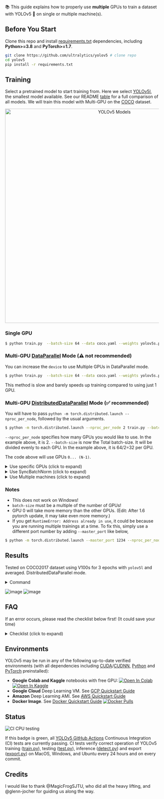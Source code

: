 📚 This guide explains how to properly use **multiple** GPUs to train a dataset with YOLOv5 🚀 on single or multiple machine(s).

## Before You Start

Clone this repo and install [requirements.txt](https://github.com/ultralytics/yolov5/blob/master/requirements.txt) dependencies, including **Python>=3.8** and **PyTorch>=1.7**.

```bash
git clone https://github.com/ultralytics/yolov5 # clone repo
cd yolov5
pip install -r requirements.txt
```

## Training

Select a pretrained model to start training from. Here we select [YOLOv5l](https://github.com/ultralytics/yolov5/blob/master/models/yolov5s.yaml), the smallest model available. See our README [table](https://github.com/ultralytics/yolov5#pretrained-checkpoints) for a full comparison of all models. We will train this model with Multi-GPU on the [COCO](https://github.com/ultralytics/yolov5/blob/master/data/get_coco2017.sh) dataset.

<p align="center"><img width="700" alt="YOLOv5 Models" src="https://user-images.githubusercontent.com/26833433/103595982-ab986000-4eb1-11eb-8c57-4726261b0a88.png"></p>


### Single GPU

```bash
$ python train.py  --batch-size 64 --data coco.yaml --weights yolov5s.pt --device 0
```

### Multi-GPU [DataParallel](https://pytorch.org/docs/stable/nn.html#torch.nn.DataParallel) Mode (⚠️ not recommended)

You can increase the `device` to use Multiple GPUs in DataParallel mode.
```bash
$ python train.py  --batch-size 64 --data coco.yaml --weights yolov5s.pt --device 0,1
```

This method is slow and barely speeds up training compared to using just 1 GPU.

### Multi-GPU [DistributedDataParallel](https://pytorch.org/docs/stable/nn.html#torch.nn.parallel.DistributedDataParallel) Mode (✅ recommended)

You will have to pass `python -m torch.distributed.launch --nproc_per_node`, followed by the usual arguments.

```bash
$ python -m torch.distributed.launch --nproc_per_node 2 train.py --batch-size 64 --data coco.yaml --weights yolov5s.pt
```

`--nproc_per_node` specifies how many GPUs you would like to use. In the example above, it is 2.
`--batch-size` is now the Total batch-size. It will be divided evenly to each GPU. In the example above, it is 64/2=32 per GPU.

The code above will use GPUs `0... (N-1)`.

<details>
    <summary>Use specific GPUs (click to expand)</summary><br>

You can do so by simply passing `--device` followed by your specific GPUs. For example, in the code below, we will use GPUs `2,3`.

```bash
$ python -m torch.distributed.launch --nproc_per_node 2 train.py --batch-size 64 --data coco.yaml --cfg yolov5s.yaml --weights '' --device 2,3
```

</details>

<details>
    <summary>Use SyncBatchNorm (click to expand)</summary><br>


[SyncBatchNorm](https://pytorch.org/docs/master/generated/torch.nn.SyncBatchNorm.html) could increase accuracy for multiple gpu training, however, it will slow down training by a significant factor. It is **only** available for Multiple GPU DistributedDataParallel training. 

It is best used when the batch-size on **each** GPU is small (<= 8).

To use SyncBatchNorm, simple pass `--sync-bn` to the command like below, 

```bash
$ python -m torch.distributed.launch --nproc_per_node 2 train.py --batch-size 64 --data coco.yaml --cfg yolov5s.yaml --weights '' --sync-bn
```
</details>

<details>
    <summary>Use Multiple machines (click to expand)</summary><br>

This is **only** available for Multiple GPU DistributedDataParallel training. 

Before we continue, make sure the files on all machines are the same, dataset, codebase, etc. Afterwards, make sure the machines can communicate to each other.

You will have to choose a master machine(the machine that the others will talk to). Note down its address(`master_addr`) and choose a port(`master_port`). I will use `master_addr = 192.168.1.1` and `master_port = 1234` for the example below.

To use it, you can do as the following,

```bash
# On master machine 0
$ python -m torch.distributed.launch --nproc_per_node G --nnodes N --node_rank 0 --master_addr "192.168.1.1" --master_port 1234 train.py --batch-size 64 --data coco.yaml --cfg yolov5s.yaml --weights ''
```
```bash
# On machine R
$ python -m torch.distributed.launch --nproc_per_node G --nnodes N --node_rank R --master_addr "192.168.1.1" --master_port 1234 train.py --batch-size 64 --data coco.yaml --cfg yolov5s.yaml --weights ''
```
where `G` is number of GPU per machine, `N` is the number of machines, and `R` is the machine number from `0...(N-1)`. 
Let's say I have two machines with two GPUs each, it would be `G = 2` , `N = 2`, and `R = 1` for the above.

Training will not start until <b>all </b> `N` machines are connected. Output will only be shown on master machine!

</details>


### Notes

- This does not work on Windows!
- `batch-size` must be a multiple of the number of GPUs!
- GPU 0 will take more memory than the other GPUs. (Edit: After 1.6 pytorch update, it may take even more memory.)
- If you get `RuntimeError: Address already in use`, it could be because you are running multiple trainings at a time. To fix this, simply use a different port number by adding `--master_port` like below,

```bash
$ python -m torch.distributed.launch --master_port 1234 --nproc_per_node 2 ...
```

## Results

Tested on COCO2017 dataset using V100s for 3 epochs with `yolov5l` and averaged.
DistributedDataParallel mode.
<details>
    <summary>Command</summary>

```bash
$ python train.py --batch-size 64 --data coco.yaml --cfg yolov5s.yaml --weights '' --device 0
$ python -m torch.distributed.launch --nproc_per_node 2 train.py --batch-size 64 --data coco.yaml --weights yolov5s.pt
$ python -m torch.distributed.launch --nproc_per_node 4 train.py --batch-size 64 --data coco.yaml --weights yolov5s.pt
$ python -m torch.distributed.launch --nproc_per_node 8 train.py --batch-size 64 --data coco.yaml --weights yolov5s.pt
```
</details>

![image](https://user-images.githubusercontent.com/9899957/88168921-57702b00-cc45-11ea-8aab-2d020e1e45b9.png)
![image](https://user-images.githubusercontent.com/9899957/88168932-5b9c4880-cc45-11ea-87cb-1d4b98da61bc.png)

## FAQ

If an error occurs, please read the checklist below first! (It could save your time)

<details>
    <summary>Checklist (click to expand) </summary><br>

<ul>
    <li>Have you properly read this post?  </li>
    <li>Have you tried to reclone the codebase? The code changes <b>daily</b>.</li>
    <li>Have you tried to search for your error? Someone may have already encountered it in this repo or in another and have the solution. </li>
    <li>Have you installed all the requirements listed on top (including the correct Python and Pytorch versions)? </li>
    <li>Have you tried in other environments listed in the "Environments" section below? </li>
    <li>Have you tried with another dataset like coco128 or coco2017? It will make it easier to find the root cause. </li>
</ul>

If you went through all the above, feel free to raise an Issue by giving as much detail as possible following the template. <br>

</details>


## Environments

YOLOv5 may be run in any of the following up-to-date verified environments (with all dependencies including [CUDA](https://developer.nvidia.com/cuda)/[CUDNN](https://developer.nvidia.com/cudnn), [Python](https://www.python.org/) and [PyTorch](https://pytorch.org/) preinstalled):

- **Google Colab and Kaggle** notebooks with free GPU: <a href="https://colab.research.google.com/github/ultralytics/yolov5/blob/master/tutorial.ipynb"><img src="https://colab.research.google.com/assets/colab-badge.svg" alt="Open In Colab"></a> <a href="https://www.kaggle.com/ultralytics/yolov5"><img src="https://kaggle.com/static/images/open-in-kaggle.svg" alt="Open In Kaggle"></a>
- **Google Cloud** Deep Learning VM. See [GCP Quickstart Guide](https://github.com/ultralytics/yolov5/wiki/GCP-Quickstart)
- **Amazon** Deep Learning AMI. See [AWS Quickstart Guide](https://github.com/ultralytics/yolov5/wiki/AWS-Quickstart)
- **Docker Image**. See [Docker Quickstart Guide](https://github.com/ultralytics/yolov5/wiki/Docker-Quickstart) <a href="https://hub.docker.com/r/ultralytics/yolov5"><img src="https://img.shields.io/docker/pulls/ultralytics/yolov5?logo=docker" alt="Docker Pulls"></a>


## Status

![CI CPU testing](https://github.com/ultralytics/yolov5/workflows/CI%20CPU%20testing/badge.svg)

If this badge is green, all [YOLOv5 GitHub Actions](https://github.com/ultralytics/yolov5/actions) Continuous Integration (CI) tests are currently passing. CI tests verify correct operation of YOLOv5 training ([train.py](https://github.com/ultralytics/yolov5/blob/master/train.py)), testing ([test.py](https://github.com/ultralytics/yolov5/blob/master/test.py)), inference ([detect.py](https://github.com/ultralytics/yolov5/blob/master/detect.py)) and export ([export.py](https://github.com/ultralytics/yolov5/blob/master/models/export.py)) on MacOS, Windows, and Ubuntu every 24 hours and on every commit.


## Credits

I would like to thank @MagicFrogSJTU, who did all the heavy lifting, and @glenn-jocher for guiding us along the way.